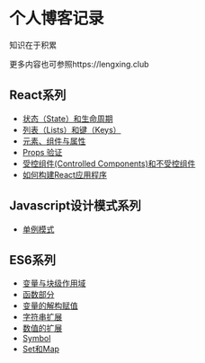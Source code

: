 # 个人博客记录
知识在于积累

更多内容也可参照https://lengxing.club

## React系列
- [状态（State）和生命周期](https://github.com/lengxing/MyBlog/blob/master/201708/%E3%80%90React%E7%B3%BB%E5%88%97%E3%80%91%E7%8A%B6%E6%80%81%EF%BC%88State%EF%BC%89%E5%92%8C%E7%94%9F%E5%91%BD%E5%91%A8%E6%9C%9F.md)
- [列表（Lists）和键（Keys）](https://github.com/lengxing/MyBlog/blob/master/201708/%E3%80%90React%E7%B3%BB%E5%88%97%E3%80%91%E5%88%97%E8%A1%A8%EF%BC%88Lists%EF%BC%89%E5%92%8C%E9%94%AE%EF%BC%88Keys%EF%BC%89.md)
- [元素、组件与属性](https://github.com/lengxing/MyBlog/blob/master/201708/%E3%80%90React%E7%B3%BB%E5%88%97%E3%80%91%E5%85%83%E7%B4%A0%E3%80%81%E7%BB%84%E4%BB%B6%E4%B8%8E%E5%B1%9E%E6%80%A7.md)
- [Props 验证](https://github.com/lengxing/MyBlog/blob/master/201708/%E3%80%90React%E7%B3%BB%E5%88%97%E3%80%91Props%20%E9%AA%8C%E8%AF%81.md)
- [受控组件(Controlled Components)和不受控组件](https://github.com/lengxing/MyBlog/blob/master/201709/%E3%80%90React%E7%B3%BB%E5%88%97%E3%80%91%E5%8F%97%E6%8E%A7%E7%BB%84%E4%BB%B6(Controlled%20Components)%E5%92%8C%E4%B8%8D%E5%8F%97%E6%8E%A7%E7%BB%84%E4%BB%B6.md)
- [如何构建React应用程序](https://github.com/lengxing/MyBlog/blob/master/201709/%E3%80%90React%E7%B3%BB%E5%88%97%E3%80%91%E5%A6%82%E4%BD%95%E6%9E%84%E5%BB%BAReact%E5%BA%94%E7%94%A8%E7%A8%8B%E5%BA%8F.md)

## Javascript设计模式系列
- [单例模式](https://github.com/lengxing/MyBlog/blob/master/201801/%E3%80%90JavaScript%E8%AE%BE%E8%AE%A1%E6%A8%A1%E5%BC%8F%E3%80%91%E5%8D%95%E4%BE%8B%E6%A8%A1%E5%BC%8F.md)

## ES6系列

- [变量与块级作用域](https://github.com/lengxing/MyBlog/blob/master/201804/%E3%80%90ES6%E7%B3%BB%E5%88%97%E3%80%91%E5%8F%98%E9%87%8F%E4%B8%8E%E5%9D%97%E7%BA%A7%E4%BD%9C%E7%94%A8%E5%9F%9F.md)
- [函数部分](https://github.com/lengxing/MyBlog/blob/master/201804/%E3%80%90ES6%E7%B3%BB%E5%88%97%E3%80%91%E5%87%BD%E6%95%B0%E9%83%A8%E5%88%86.md)
- [变量的解构赋值](https://github.com/lengxing/MyBlog/blob/master/201805/%E3%80%90ES6%E7%B3%BB%E5%88%97%E3%80%91%E5%8F%98%E9%87%8F%E7%9A%84%E8%A7%A3%E6%9E%84%E8%B5%8B%E5%80%BC.md)
- [字符串扩展](https://github.com/lengxing/MyBlog/blob/master/201805/%E3%80%90ES6%E7%B3%BB%E5%88%97%E3%80%91%E5%AD%97%E7%AC%A6%E4%B8%B2%E6%89%A9%E5%B1%95.md)
- [数值的扩展](https://github.com/lengxing/MyBlog/blob/master/201805/%E3%80%90ES6%E7%B3%BB%E5%88%97%E3%80%91%E6%95%B0%E5%80%BC%E7%9A%84%E6%89%A9%E5%B1%95.md)
- [Symbol](https://github.com/lengxing/MyBlog/blob/master/201806/%E3%80%90ES6%E7%B3%BB%E5%88%97%E3%80%91Symbol.md)
- [Set和Map](https://github.com/lengxing/MyBlog/blob/master/201806/%E3%80%90ES6%E7%B3%BB%E5%88%97%E3%80%91Set%E5%92%8CMap.md)
